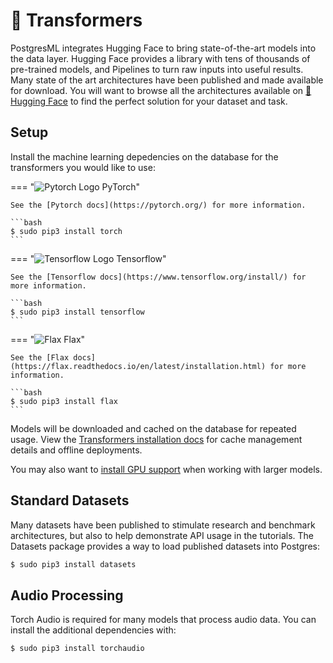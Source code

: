 <style>
    label img {
        position: relative;
        top: 0.3em;
        left: -0.1em;
        height: auto !important;
        width: 1.2em !important;
    }
</style>

# 🤗 Transformers
PostgresML integrates Hugging Face to bring state-of-the-art models into the data layer. Hugging Face provides a library with tens of thousands of pre-trained models, and Pipelines to turn raw inputs into useful results. Many state of the art architectures have been published and made available for download. You will want to browse all the architectures available on [🤗 Hugging Face](https://huggingface.co/tasks) to find the perfect solution for your dataset and task.

## Setup
Install the machine learning depedencies on the database for the transformers you would like to use:

=== "![Pytorch Logo](/images/logos/pytorch.svg) PyTorch"

    See the [Pytorch docs](https://pytorch.org/) for more information.

    ```bash
    $ sudo pip3 install torch
    ```

=== "![Tensorflow Logo](/images/logos/tensorflow.svg) Tensorflow"

    See the [Tensorflow docs](https://www.tensorflow.org/install/) for more information.

    ```bash
    $ sudo pip3 install tensorflow
    ```

=== "![Flax](/images/logos/flax.png) Flax"

    See the [Flax docs](https://flax.readthedocs.io/en/latest/installation.html) for more information.

    ```bash
    $ sudo pip3 install flax
    ```

Models will be downloaded and cached on the database for repeated usage. View the [Transformers installation docs](https://huggingface.co/docs/transformers/installation) for cache management details and offline deployments.

You may also want to [install GPU support](/user_guides/setup/gpu_support/) when working with larger models.

## Standard Datasets
Many datasets have been published to stimulate research and benchmark architectures, but also to help demonstrate API usage in the tutorials. The Datasets package provides a way to load published datasets into Postgres:

```bash
$ sudo pip3 install datasets
```

## Audio Processing
Torch Audio is required for many models that process audio data. You can install the additional dependencies with:

```bash
$ sudo pip3 install torchaudio
```

